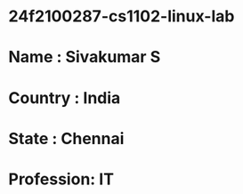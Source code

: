 # 24f2100287-cs1102-linux-lab
# Name      : Sivakumar S
# Country   : India
# State     : Chennai
# Profession: IT 
